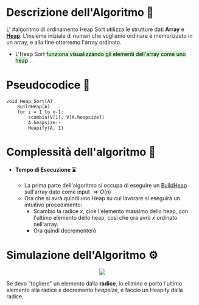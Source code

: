 # Descrizione dell'Algoritmo 📃
L' #algoritmo di ordinamento Heap Sort utilizza le strutture dati **Array** e [**Heap**](obsidian://open?vault=obsidian-git-sync&file=Algoritmi%20e%20Strutture%20Dati%2F2.%20%F0%9F%94%A9%20Strutture%20Dati%2F%F0%9F%9F%A3%20Heap%2F1.%20Descrizione%20Heap).
L'insieme iniziale di numeri che vogliamo ordinare è memorizzato in un array, e alla fine otterremo l'array ordinato.
- L'Heap Sort <mark style="background: #BBFABBA6;">funziona visualizzando gli elementi dell'array come uno heap</mark> .

# Pseudocodice 🧬
``` Pseudocodice TI:"Radix_Sort" "FOLD"
void Heap_Sort(A)
	BuildHeap(A)
	for i = 1 to n-1:
		scambia(V[1], V[A.heapsize])
		A.heapsize--
		Heapify(A, 1)
```

# Complessità dell'algoritmo 🔬
- #### Tempo di Esecuzione ⌛
	- La prima parte dell'algoritmo si occupa di eseguire un [BuildHeap](obsidian://open?vault=obsidian-git-sync&file=Algoritmi%20e%20Strutture%20Dati%2F2.%20%F0%9F%94%A9%20Strutture%20Dati%2F%F0%9F%9F%A3%20Heap%2F2.%20Operazioni%20Heap) sull'array dato come input $\Rightarrow O(n)$
	- Ora che si avrà quindi uno Heap su cui lavorare si eseguirà un intuitivo procedimento:
		- Scambio la radice $x$, cioè l'elemento massimo dello heap, con l'ultimo elemento dello heap, così che ora avrò $x$ ordinato nell'array.
		- Ora quindi decrementerò 

# Simulazione dell'Algoritmo ⚙️
<center><img src="https://miro.medium.com/max/1047/0*hVi2iYTIVkrm9ODv.gif"></center>

Se devo "togliere" un elemento dalla **radice**, lo elimino e porto l'ultimo elemento alla radice e decremento $heapsize$, e faccio un Heapify dalla radice.